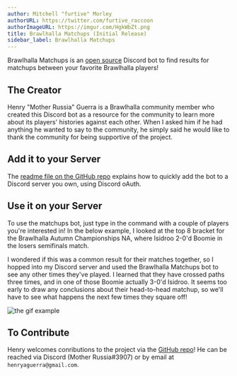 ```yaml
---
author: Mitchell "furtive" Morley
authorURL: https://twitter.com/furtive_raccoon
authorImageURL: https://imgur.com/HgkWbZt.png
title: Brawlhalla Matchups (Initial Release)
sidebar_label: Brawlhalla Matchups
---
```


Brawlhalla Matchups is an <a href="https://github.com/henryaguerra/brawlhalla-matchups-bot" target="_blank">open
 source</a> Discord bot to find results for matchups between your favorite Brawlhalla players!
<!--truncate-->

## The Creator

Henry "Mother Russia" Guerra is a Brawlhalla community member who created this Discord bot as
 a resource for the community to learn more about its players' histories against each other.
When I asked him if he had anything he wanted to say to the community, he
 simply said he would like to thank the community for being supportive of the project.

## Add it to your Server

The <a href="https://github.com/henryaguerra/brawlhalla-matchups-bot/blob/master/README.md"
 target="_blank">readme file on the GitHub repo</a> explains how to quickly add the bot
 to a Discord server you own, using Discord oAuth.

## Use it on your Server

To use the matchups bot, just type in the command with a couple of players you're interested in!
In the below example, I looked at the top 8 bracket for the Brawlhalla Autumn Championships NA,
 where Isidroo 2-0'd Boomie in the losers semifinals match.

I wondered if this was a common result for their matches together, so I hopped into my Discord server
 and used the Brawlhalla Matchups bot to see any other times they've played.
I learned that they have crossed paths three times, and in one of those Boomie actually 3-0'd Isidroo.
It seems too early to
 draw any conclusions about their head-to-head matchup,
 so we'll have to see what happens the next few times they square off!

![the gif example](https://imgur.com/LqEg3Vh.gif)

## To Contribute

Henry welcomes conributions to the project via the
 <a href="https://github.com/henryaguerra/brawlhalla-matchups-bot" target="_blank">
 GitHub repo</a>!
He can be reached via Discord (Mother Russia#3907) or by email at `henryaguerra@gmail.com`.
